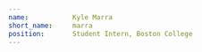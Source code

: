 ```yaml
---
name:           Kyle Marra
short_name:     marra
position:       Student Intern, Boston College
---
```

